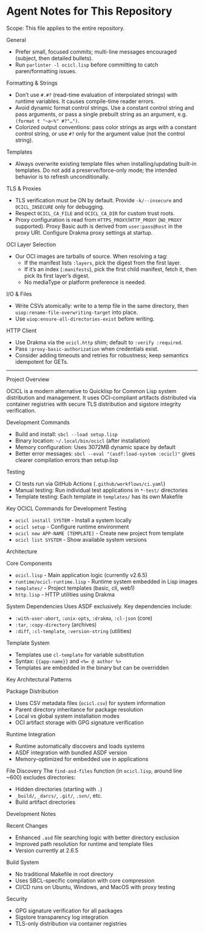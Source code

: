 # Agent Notes for This Repository

Scope: This file applies to the entire repository.

General
- Prefer small, focused commits; multi-line messages encouraged (subject, then detailed bullets).
- Run `parlinter -l ocicl.lisp` before committing to catch paren/formatting issues.

Formatting & Strings
- Don’t use `#.#?` (read-time evaluation of interpolated strings) with runtime variables. It causes compile-time reader errors.
- Avoid dynamic format control strings. Use a constant control string and pass arguments, or pass a single prebuilt string as an argument, e.g. `(format t "~a~%" #?"…")`.
- Colorized output conventions: pass color strings as args with a constant control string, or use `#?` only for the argument value (not the control string).

Templates
- Always overwrite existing template files when installing/updating built-in templates. Do not add a preserve/force-only mode; the intended behavior is to refresh unconditionally.

TLS & Proxies
- TLS verification must be ON by default. Provide `-k/--insecure` and `OCICL_INSECURE` only for debugging.
- Respect `OCICL_CA_FILE` and `OCICL_CA_DIR` for custom trust roots.
- Proxy configuration is read from `HTTPS_PROXY`/`HTTP_PROXY` (`NO_PROXY` supported). Proxy Basic auth is derived from `user:pass@host` in the proxy URI. Configure Drakma proxy settings at startup.

OCI Layer Selection
- Our OCI images are tarballs of source. When resolving a tag:
  - If the manifest lists `:layers`, pick the digest from the first layer.
  - If it’s an index (`:manifests`), pick the first child manifest, fetch it, then pick its first layer’s digest.
  - No mediaType or platform preference is needed.

I/O & Files
- Write CSVs atomically: write to a temp file in the same directory, then `uiop:rename-file-overwriting-target` into place.
- Use `uiop:ensure-all-directories-exist` before writing.

HTTP Client
- Use Drakma via the `ocicl.http` shim; default to `:verify :required`.
- Pass `:proxy-basic-authorization` when credentials exist.
- Consider adding timeouts and retries for robustness; keep semantics idempotent for GETs.

---

Project Overview

OCICL is a modern alternative to Quicklisp for Common Lisp system distribution and management. It uses OCI-compliant artifacts distributed via container registries with secure TLS distribution and sigstore integrity verification.

Development Commands
- Build and install: `sbcl --load setup.lisp`
- Binary location: `~/.local/bin/ocicl` (after installation)
- Memory configuration: Uses 3072MB dynamic space by default
- Better error messages: `sbcl --eval "(asdf:load-system :ocicl)"` gives clearer compilation errors than setup.lisp

Testing
- CI tests run via GitHub Actions (`.github/workflows/ci.yaml`)
- Manual testing: Run individual test applications in `*-test/` directories
- Template testing: Each template in `templates/` has its own Makefile

Key OCICL Commands for Development Testing
- `ocicl install SYSTEM` - Install a system locally
- `ocicl setup` - Configure runtime environment
- `ocicl new APP-NAME [TEMPLATE]` - Create new project from template
- `ocicl list SYSTEM` - Show available system versions

Architecture

Core Components
- `ocicl.lisp` - Main application logic (currently v2.6.5)
- `runtime/ocicl-runtime.lisp` - Runtime system embedded in Lisp images
- `templates/` - Project templates (basic, cli, web1)
- `http.lisp` - HTTP utilities using Drakma

System Dependencies
Uses ASDF exclusively. Key dependencies include:
- `:with-user-abort`, `:unix-opts`, `:drakma`, `:cl-json` (core)
- `:tar`, `:copy-directory` (archives)
- `:diff`, `:cl-template`, `:version-string` (utilities)

Template System
- Templates use `cl-template` for variable substitution
- Syntax: `{{app-name}}` and `<%= @ author %>`
- Templates are embedded in the binary but can be overridden

Key Architectural Patterns

Package Distribution
- Uses CSV metadata files (`ocicl.csv`) for system information
- Parent directory inheritance for package resolution
- Local vs global system installation modes
- OCI artifact storage with GPG signature verification

Runtime Integration
- Runtime automatically discovers and loads systems
- ASDF integration with bundled ASDF version
- Memory-optimized for embedded use in applications

File Discovery
The `find-asd-files` function (in `ocicl.lisp`, around line ~600) excludes directories:
- Hidden directories (starting with `.`)
- `_build/`, `_darcs/`, `.git/`, `.svn/`, etc.
- Build artifact directories

Development Notes

Recent Changes
- Enhanced `.asd` file searching logic with better directory exclusion
- Improved path resolution for runtime and template files
- Version currently at 2.6.5

Build System
- No traditional Makefile in root directory
- Uses SBCL-specific compilation with core compression
- CI/CD runs on Ubuntu, Windows, and MacOS with proxy testing

Security
- GPG signature verification for all packages
- Sigstore transparency log integration
- TLS-only distribution via container registries
